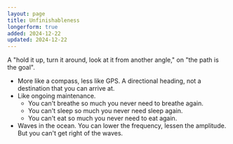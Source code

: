 ```yaml
---
layout: page
title: Unfinishableness
longerform: true
added: 2024-12-22
updated: 2024-12-22
---
```


A "hold it up, turn it around, look at it from another angle," on "the path is the goal".

- More like a compass, less like GPS. A directional heading, not a destination that you can arrive at.
- Like ongoing maintenance.
    - You can't breathe so much you never need to breathe again.
    - You can't sleep so much you never need sleep again.
    - You can't eat so much you never need to eat again.
- Waves in the ocean. You can lower the frequency, lessen the amplitude. But you can't get right of the waves.
